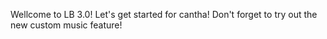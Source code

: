 Wellcome to LB 3.0!
Let's get started for cantha!
Don't forget to try out the new custom music feature!
